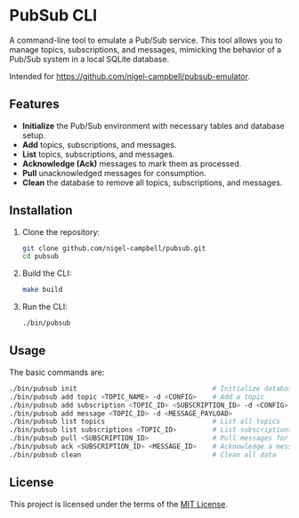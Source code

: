 # PubSub CLI

A command-line tool to emulate a Pub/Sub service. This tool allows you to manage topics, subscriptions, and messages, mimicking the behavior of a Pub/Sub system in a local SQLite database.

Intended for https://github.com/nigel-campbell/pubsub-emulator.

## Features

- **Initialize** the Pub/Sub environment with necessary tables and database setup.
- **Add** topics, subscriptions, and messages.
- **List** topics, subscriptions, and messages.
- **Acknowledge (Ack)** messages to mark them as processed.
- **Pull** unacknowledged messages for consumption.
- **Clean** the database to remove all topics, subscriptions, and messages.

## Installation

1. Clone the repository:
   ```bash
   git clone github.com/nigel-campbell/pubsub.git
   cd pubsub
   ```

2. Build the CLI:
   ```bash
   make build
   ```

3. Run the CLI:
   ```bash
   ./bin/pubsub
   ```

## Usage

The basic commands are:

```bash
./bin/pubsub init                                  # Initialize database and tables
./bin/pubsub add topic <TOPIC_NAME> -d <CONFIG>    # Add a topic
./bin/pubsub add subscription <TOPIC_ID> <SUBSCRIPTION_ID> -d <CONFIG>   # Add a subscription
./bin/pubsub add message <TOPIC_ID> -d <MESSAGE_PAYLOAD>                # Add a message
./bin/pubsub list topics                           # List all topics
./bin/pubsub list subscriptions <TOPIC_ID>         # List subscriptions for a topic
./bin/pubsub pull <SUBSCRIPTION_ID>                # Pull messages for a subscription
./bin/pubsub ack <SUBSCRIPTION_ID> <MESSAGE_ID>    # Acknowledge a message
./bin/pubsub clean                                 # Clean all data
```

## License

This project is licensed under the terms of the [MIT License](LICENSE).